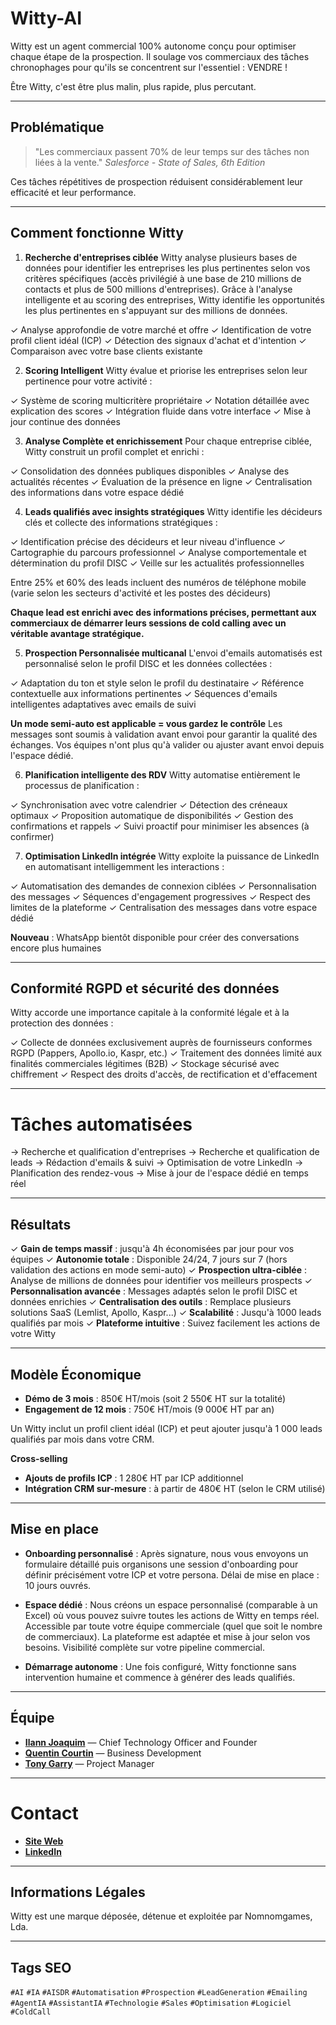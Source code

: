 # Witty-AI
Witty est un agent commercial 100% autonome conçu pour optimiser chaque étape de la prospection. Il soulage vos commerciaux des tâches chronophages pour qu'ils se concentrent sur l'essentiel : VENDRE !

Être Witty, c'est être plus malin, plus rapide, plus percutant.

---

## Problématique

> "Les commerciaux passent 70% de leur temps sur des tâches non liées à la vente."
> *Salesforce - State of Sales, 6th Edition*

Ces tâches répétitives de prospection réduisent considérablement leur efficacité et leur performance.

---

## Comment fonctionne Witty

1. **Recherche d'entreprises ciblée**
Witty analyse plusieurs bases de données pour identifier les entreprises les plus pertinentes selon vos critères spécifiques (accès privilégié à une base de 210 millions de contacts et plus de 500 millions d'entreprises).
Grâce à l'analyse intelligente et au scoring des entreprises, Witty identifie les opportunités les plus pertinentes en s'appuyant sur des millions de données. 

✓ Analyse approfondie de votre marché et offre
✓ Identification de votre profil client idéal (ICP)
✓ Détection des signaux d'achat et d'intention
✓ Comparaison avec votre base clients existante


2. **Scoring Intelligent**
Witty évalue et priorise les entreprises selon leur pertinence pour votre activité :

✓ Système de scoring multicritère propriétaire
✓ Notation détaillée avec explication des scores
✓ Intégration fluide dans votre interface
✓ Mise à jour continue des données


3. **Analyse Complète et enrichissement**
Pour chaque entreprise ciblée, Witty construit un profil complet et enrichi :

✓ Consolidation des données publiques disponibles
✓ Analyse des actualités récentes
✓ Évaluation de la présence en ligne
✓ Centralisation des informations dans votre espace dédié


4. **Leads qualifiés avec insights stratégiques**
Witty identifie les décideurs clés et collecte des informations stratégiques :

✓ Identification précise des décideurs et leur niveau d'influence
✓ Cartographie du parcours professionnel
✓ Analyse comportementale et détermination du profil DISC
✓ Veille sur les actualités professionnelles

Entre 25% et 60% des leads incluent des numéros de téléphone mobile (varie selon les secteurs d'activité et les postes des décideurs)

**Chaque lead est enrichi avec des informations précises, permettant aux commerciaux de démarrer leurs sessions de cold calling avec un véritable avantage stratégique.**


5. **Prospection Personnalisée multicanal**
L'envoi d'emails automatisés est personnalisé selon le profil DISC et les données collectées :

✓ Adaptation du ton et style selon le profil du destinataire
✓ Référence contextuelle aux informations pertinentes
✓ Séquences d'emails intelligentes adaptatives avec emails de suivi

**Un mode semi-auto est applicable = vous gardez le contrôle**
Les messages sont soumis à validation avant envoi pour garantir la qualité des échanges. Vos équipes n'ont plus qu'à valider ou ajuster avant envoi depuis l'espace dédié.


6. **Planification intelligente des RDV**
Witty automatise entièrement le processus de planification :

✓ Synchronisation avec votre calendrier
✓ Détection des créneaux optimaux
✓ Proposition automatique de disponibilités
✓ Gestion des confirmations et rappels
✓ Suivi proactif pour minimiser les absences (à confirmer)


7. **Optimisation LinkedIn intégrée**
Witty exploite la puissance de LinkedIn en automatisant intelligemment les interactions :

✓ Automatisation des demandes de connexion ciblées
✓ Personnalisation des messages
✓ Séquences d'engagement progressives
✓ Respect des limites de la plateforme
✓ Centralisation des messages dans votre espace dédié

**Nouveau** : WhatsApp bientôt disponible pour créer des conversations encore plus humaines

---

## Conformité RGPD et sécurité des données

Witty accorde une importance capitale à la conformité légale et à la protection des données :

✓ Collecte de données exclusivement auprès de fournisseurs conformes RGPD (Pappers, Apollo.io, Kaspr, etc.)
✓ Traitement des données limité aux finalités commerciales légitimes (B2B)
✓ Stockage sécurisé avec chiffrement
✓ Respect des droits d'accès, de rectification et d'effacement

---

# Tâches automatisées

→ Recherche et qualification d'entreprises
→ Recherche et qualification de leads
→ Rédaction d'emails & suivi
→ Optimisation de votre LinkedIn
→ Planification des rendez-vous
→ Mise à jour de l'espace dédié en temps réel

---

## Résultats

✓ **Gain de temps massif** : jusqu'à 4h économisées par jour pour vos équipes
✓ **Autonomie totale** : Disponible 24/24, 7 jours sur 7 (hors validation des actions en mode semi-auto)
✓ **Prospection ultra-ciblée** : Analyse de millions de données pour identifier vos meilleurs prospects
✓ **Personnalisation avancée** : Messages adaptés selon le profil DISC et données enrichies
✓ **Centralisation des outils** : Remplace plusieurs solutions SaaS (Lemlist, Apollo, Kaspr...)
✓ **Scalabilité** : Jusqu'à 1000 leads qualifiés par mois
✓ **Plateforme intuitive** : Suivez facilement les actions de votre Witty

---

## Modèle Économique

- **Démo de 3 mois** : 850€ HT/mois (soit 2 550€ HT sur la totalité)
- **Engagement de 12 mois** : 750€ HT/mois (9 000€ HT par an)

Un Witty inclut un profil client idéal (ICP) et peut ajouter jusqu'à 1 000 leads qualifiés par mois dans votre CRM.

**Cross-selling**
- **Ajouts de profils ICP** : 1 280€ HT par ICP additionnel
- **Intégration CRM sur-mesure** : à partir de 480€ HT (selon le CRM utilisé)

---

## Mise en place

- **Onboarding personnalisé** : Après signature, nous vous envoyons un formulaire détaillé puis organisons une session d'onboarding pour définir précisément votre ICP et votre persona. Délai de mise en place : 10 jours ouvrés.

- **Espace dédié** : Nous créons un espace personnalisé (comparable à un Excel) où vous pouvez suivre toutes les actions de Witty en temps réel. Accessible par toute votre équipe commerciale (quel que soit le nombre de commerciaux). La plateforme est adaptée et mise à jour selon vos besoins. Visibilité complète sur votre pipeline commercial.

- **Démarrage autonome** : Une fois configuré, Witty fonctionne sans intervention humaine et commence à générer des leads qualifiés.

---

## Équipe

- **[Ilann Joaquim](https://github.com/ilannjoaquim)** — Chief Technology Officer and Founder
- **[Quentin Courtin](https://github.com/q-klug)** — Business Development
- **[Tony Garry](https://github.com/riganito)** — Project Manager

---

# Contact

- **[Site Web](https://becomewitty.ai/fr/)**
- **[LinkedIn](https://linkedin.com/company/become-witty)**

---

## Informations Légales

Witty est une marque déposée, détenue et exploitée par Nomnomgames, Lda.

---

## Tags SEO

`#AI` `#IA` `#AISDR` `#Automatisation` `#Prospection` `#LeadGeneration` `#Emailing` `#AgentIA` `#AssistantIA` `#Technologie` `#Sales` `#Optimisation` `#Logiciel` `#ColdCall`
